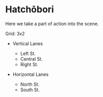 # Hatchōbori

Here we take a part of action into the scene.

Grid: 3x2

* Vertical Lanes
    - Left St.
    - Central St.
    - Right St.

* Horizontal Lanes
    - North St.
    - South St.
